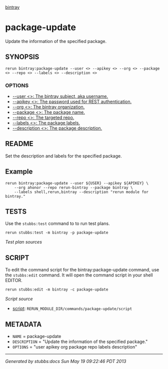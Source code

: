 [bintray](../../index.html)
# package-update 

Update the information of the specified package.

## SYNOPSIS

    rerun bintray:package-update --user <> --apikey <> --org <> --package <> --repo <> --labels <> --description <>

### OPTIONS

* [    --user <>: The bintray subject, aka username.](../../options/user/index.html)
* [    --apikey <>: The password used for REST authentication.](../../options/apikey/index.html)
* [    --org <>: The bintray organization.](../../options/org/index.html)
* [    --package <>: The package name.](../../options/package/index.html)
* [    --repo <>: The targeted repo.](../../options/repo/index.html)
* [    --labels <>: The package labels.](../../options/labels/index.html)
* [    --description <>: The package description.](../../options/description/index.html)

## README

Set the description and labels for the specified package.

Example
-------

    rerun bintray:package-update --user ${USER} --apikey ${APIKEY} \
        --org ahonor --repo rerun-bintray --package bintray \
        --labels shell,rerun,bintray --description "rerun module for bintray."

## TESTS

Use the `stubbs:test` command to to run test plans.

    rerun stubbs:test -m bintray -p package-update

*Test plan sources*



## SCRIPT

To edit the command script for the bintray:package-update command, 
use the `stubbs:edit`
command. It will open the command script in your shell EDITOR.

    rerun stubbs:edit -m bintray -c package-update

*Script source*

* [script](script.html): `RERUN_MODULE_DIR/commands/package-update/script`

## METADATA

* `NAME` = package-update
* `DESCRIPTION` = "Update the information of the specified package."
* `OPTIONS` = "user apikey org package repo labels description"

----

*Generated by stubbs:docs Sun May 19 09:22:46 PDT 2013*

